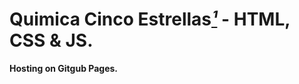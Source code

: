 # Quimica Cinco Estrellas[_¹_](https://wws.facebook.com/quimicacinco.estrellas.5) - HTML, CSS & JS.
**Hosting on Gitgub Pages.**











